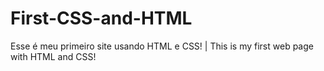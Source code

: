 # First-CSS-and-HTML
Esse é meu primeiro site usando HTML e CSS! | This is my first web page with HTML and CSS!
